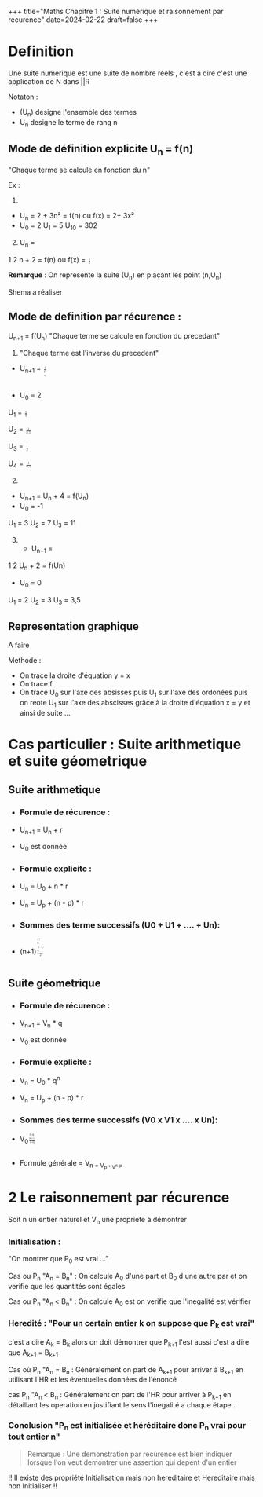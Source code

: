 +++
title="Maths Chapitre 1 : Suite numérique et raisonnement par recurence"
date=2024-02-22
draft=false
+++

# Definition 
Une suite numerique est une suite de nombre réels , c'est a dire c'est une application de N dans ||R 

Notaton : 
- (U<sub>n</sub>) designe l'ensemble des termes 
- U<sub>n</sub> designe le terme de rang n

## Mode de définition explicite U<sub>n</sub> = f(n)

"Chaque terme se calcule en fonction du n"

Ex : 

1) 
- U<sub>n</sub> = 2 + 3n² = f(n) ou f(x) = 2+ 3x²
- U<sub>0</sub> = 2 U<sub>1</sub> = 5 U<sub>10</sub> = 302

2) U<sub>n</sub> = <math>
  <mfrac bevelled="true">
    <mfrac>
      <mi> 1 </mi>
      <mi> 2 </mi>
    </mfrac>
  </mfrac>
  n + 2 = f(n) ou f(x) = <math>
  <mfrac bevelled="true">
    <mfrac>
      <mi> 1 </mi>
      <mi> 2 </mi>
    </mfrac>
  </mfrac>x+2</math>
</math> 


**Remarque** : On represente la suite (U<sub>n</sub>) en plaçant les point (n,U<sub>n</sub>) 

Shema a réaliser 

## Mode de definition par récurence :

U<sub>n+1</sub> = f(U<sub>n</sub>) "Chaque terme se calcule en fonction du precedant"

1) "Chaque terme est l'inverse du precedent"

- U<sub>n+1</sub> = <math>
  <mfrac bevelled="true">
    <mfrac>
      <mi> 1</mi>
      <mi>U<sub>n</sub></mi>
    </mfrac>
  </mfrac>
<math>

- U<sub>0</sub> = 2

U<sub>1</sub> = <math>
  <mfrac bevelled="true">
    <mfrac>
      <mi> 1 </mi>
      <mi> 2 </mi>
    </mfrac>
  </mfrac>
= 0,5<math>

U<sub>2</sub> = <math>
  <mfrac bevelled="true">
    <mfrac>
      <mi> 1 </mi>
      <mi> 0,5 </mi>
    </mfrac>
  </mfrac>
= 2<math>

U<sub>3</sub> = <math>
  <mfrac bevelled="true">
    <mfrac>
      <mi> 1 </mi>
      <mi> 2 </mi>
    </mfrac>
  </mfrac>
= 0,5<math>

U<sub>4</sub> = <math>
  <mfrac bevelled="true">
    <mfrac>
      <mi> 1 </mi>
      <mi> 0,5 </mi>
    </mfrac>
  </mfrac>
= 2<math>

2) 
- U<sub>n+1</sub> = U<sub>n</sub> + 4 = f(U<sub>n</sub>)
- U<sub>0</sub> = -1

U<sub>1</sub> = 3
U<sub>2</sub> = 7
U<sub>3</sub> = 11

3) - U<sub>n+1</sub> = <math>
  <mfrac bevelled="true">
    <mfrac>
      <mi> 1 </mi>
      <mi> 2 </mi>
    </mfrac>
  </mfrac>
  U<sub>n</sub> + 2 = f(Un)
<math>

- U<sub>0</sub> = 0

U<sub>1</sub> = 2
U<sub>2</sub> = 3
U<sub>3</sub> = 3,5

## Representation graphique

A faire 

Methode : 

- On trace la droite d'équation y = x 
- On trace f
- On trace U<sub>0</sub> sur l'axe des absisses puis U<sub>1</sub> sur l'axe des ordonées puis on reote U<sub>1</sub> sur l'axe des abscisses grâce à la droite d'équation x = y et ainsi de suite ...


# Cas particulier : Suite arithmetique et suite géometrique

## Suite arithmetique

- ### Formule de récurence :

- U<sub>n+1</sub> = U<sub>n</sub> + r
- U<sub>0</sub> est donnée

- ### Formule explicite :

- U<sub>n</sub> = U<sub>0</sub> + n * r
- U<sub>n</sub> = U<sub>p</sub> + (n - p) * r

- ### Sommes des terme successifs  (U0 + U1 + .... + Un):

- (n+1)<math>
  <mfrac bevelled="true">
    <mfrac>
      <mi>U<sub>0</sub> + U<sub>n</sub></mi>
      <mi> 2 </mi>
    </mfrac>
  </mfrac>
<math>

## Suite géometrique 

- ### Formule de récurence :

- V<sub>n+1</sub> = V<sub>n</sub> * q
- V<sub>0</sub> est donnée

- ### Formule explicite :

- V<sub>n</sub> = U<sub>0</sub> * q<sup>n</sup>
- V<sub>n</sub> = U<sub>p</sub> + (n - p) * r

- ### Sommes des terme successifs  (V0 x V1 x .... x Un):

- V<sub>0</sub><math>
  <mfrac bevelled="true">
    <mfrac>
      <mi>1-q<sup>n+1</sup></mi>
      <mi>1-q</mi>
    </mfrac>
  </mfrac>
<math>

- Formule générale  = V<sub>n = V<sub>p * V<sup>n-p


# 2 Le raisonnement par récurence 

Soit n un entier naturel et V<sub>n</sub> une propriete à démontrer

### Initialisation :

"On montrer que P<sub>0</sub> est vrai ..."

Cas ou P<sub>n</sub> "A<sub>n</sub> = B<sub>n</sub>" : On calcule A<sub>0</sub> d'une part et B<sub>0</sub> d'une autre par et on verifie que les quantités sont égales

Cas ou P<sub>n</sub> "A<sub>n </sub>< B<sub>n</sub>" : On calcule A<sub>0</sub> est on verifie que l'inegalité est vérifier

### Heredité : "Pour un certain entier k on suppose que P<sub>k</sub> est vrai"

c'est a dire A<sub>k</sub> = B<sub>k</sub> alors on doit démontrer que P<sub>k+1</sub> l'est aussi c'est a dire que A<sub>k+1</sub> = B<sub>k+1</sub>

Cas où P<sub>n</sub> "A<sub>n</sub> = B<sub>n</sub> : Généralement on part de A<sub>k+1</sub> pour arriver à B<sub>k+1</sub> en utilisant l'HR et les éventuelles données de l'énoncé


cas P<sub>n</sub> "A<sub>n </sub>< B<sub>n</sub> : Généralement on part de l'HR pour arriver à P<sub>k+1</sub> en détaillant les operation en justifiant le sens l'inegalité a chaque étape .

### Conclusion "P<sub>n</sub> est initialisée et héréditaire donc P<sub>n</sub> vrai pour tout entier n"

> Remarque : Une demonstration par recurence est bien indiquer lorsque l'on veut demontrer une assertion qui depent d'un entier 

!! Il existe des propriété Initialisation mais non hereditaire et Hereditaire mais non Initialiser !!